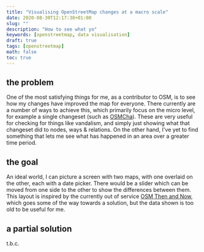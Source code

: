```yaml
---
title: "Visualising OpenStreetMap changes at a macro scale"
date: 2020-08-30T12:17:38+01:00
slug: ""
description: "How to see what yo"
keywords: [openstreetmap, data visualisation]
draft: true
tags: [openstreetmap]
math: false
toc: true
---
```


## the problem

One of the most satisfying things for me, as a contributor to OSM, is to see how my changes have improved the map for everyone. There currently are a number of ways to achieve this, which primarily focus on the micro level, for example a single changeset (such as [OSMCha](https://osmcha.org)). These are very useful for checking for things like vandalism, and simply just showing what that changeset did to nodes, ways & relations. On the other hand, I've yet to find something that lets me see what has happened in an area over a greater time period.

## the goal

An ideal world, I can picture a screen with two maps, with one overlaid on the other, each with a date picker. There would be a slider which can be moved from one side to the other to show the differences between them. This layout is inspired by the currently out of service [OSM Then and Now](https://mvexel.github.io/thenandnow/), which goes some of the way towards a solution, but the data shown is too old to be useful for me.

## a partial solution

t.b.c.
